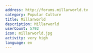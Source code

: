 ```yaml
---
address: http://forums.millarworld.tv
category: Popular Culture
title: Millarworld
description: Millarworld
userCount: 5792
icon: millarworld.jpg
activity: very high
language: en
---
```

